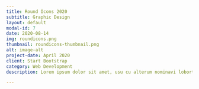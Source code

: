 ```yaml
---
title: Round Icons 2020
subtitle: Graphic Design
layout: default
modal-id: 7
date: 2020-08-14
img: roundicons.png
thumbnail: roundicons-thumbnail.png
alt: image-alt
project-date: April 2020
client: Start Bootstrap
category: Web Development
description: Lorem ipsum dolor sit amet, usu cu alterum nominavi lobortis. At duo novum diceret. Tantas apeirian vix et, usu sanctus postulant inciderint ut, populo diceret necessitatibus in vim. Cu eum dicam feugiat noluisse.

---
```

